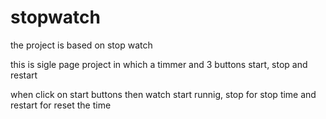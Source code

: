 # stopwatch

the project is based on stop watch

this is sigle page project in which a timmer and 3 buttons
start, stop and restart

when click on start buttons then watch start runnig,
stop for stop time and
restart for reset the time
